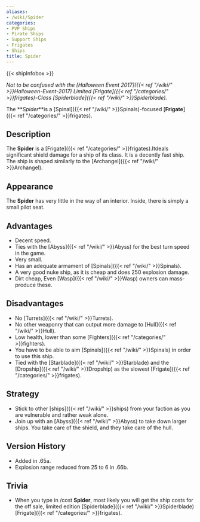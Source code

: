 ```yaml
---
aliases:
- /wiki/Spider
categories:
- PVP Ships
- Pirate Ships
- Support Ships
- Frigates
- Ships
title: Spider
---  
```


{{< shipInfobox >}} 

_Not to be confused with the [Halloween Event 2017]({{< ref "/wiki/" >}}Halloween-Event-2017) Limited [Frigate]({{< ref "/categories/" >}}frigates)-Class [Spiderblade]({{< ref "/wiki/" >}}Spiderblade)._

The **_Spider_**is a [Spinal]({{< ref "/wiki/" >}}Spinals)-focused [**Frigate**]({{< ref "/categories/" >}}frigates). 

## Description

The **Spider** is a [Frigate]({{< ref "/categories/" >}}frigates).Itdeals significant shield damage for a ship of its class. It is a decently fast ship. The ship is shaped similarly to the [Archangel]({{< ref "/wiki/" >}}Archangel).

## Appearance

The **Spider** has very little in the way of an interior. Inside, there is simply a small pilot seat.

## Advantages

- Decent speed.
- Ties with the [Abyss]({{< ref "/wiki/" >}}Abyss) for the best turn speed in the game.
- Very small.
- Has an adequate armament of [Spinals]({{< ref "/wiki/" >}}Spinals).
- A very good nuke ship, as it is cheap and does 250 explosion damage.
- Dirt cheap, Even [Wasp]({{< ref "/wiki/" >}}Wasp) owners can mass-produce these.

## Disadvantages

- No [Turrets]({{< ref "/wiki/" >}}Turrets).
- No other weaponry that can output more damage to [Hull]({{< ref "/wiki/" >}}Hull).
- Low health, lower than some [Fighters]({{< ref "/categories/" >}}fighters).
- You have to be able to aim [Spinals]({{< ref "/wiki/" >}}Spinals) in order to use this ship.
- Tied with the [Starblade]({{< ref "/wiki/" >}}Starblade) and the [Dropship]({{< ref "/wiki/" >}}Dropship) as the slowest [Frigate]({{< ref "/categories/" >}}frigates).

## Strategy

- Stick to other [ships]({{< ref "/wiki/" >}}ships) from your faction as you are vulnerable and rather weak alone.
- Join up with an [Abyss]({{< ref "/wiki/" >}}Abyss) to take down larger ships. You take care of the shield, and they take care of the hull.

## Version History 

- Added in .65a.
- Explosion range reduced from 25 to 6 in .66b.

## Trivia

- When you type in /cost **Spider**, most likely you will get the ship costs for the off sale, limited edition [Spiderblade]({{< ref "/wiki/" >}}Spiderblade) [Frigate]({{< ref "/categories/" >}}frigates).